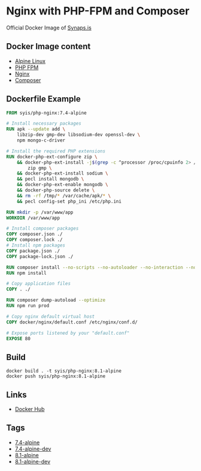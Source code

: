 # Nginx with PHP-FPM and Composer

Official Docker Image of [Synaps.is](https://synaps.is)

## Docker Image content

- [Alpine Linux](https://alpinelinux.org)
- [PHP FPM](https://www.php.net/)
- [Nginx](https://www.nginx.com/)
- [Composer](https://getcomposer.org/)

## Dockerfile Example

```dockerfile
FROM syis/php-nginx:7.4-alpine

# Install necessary packages
RUN apk --update add \
    libzip-dev gmp-dev libsodium-dev openssl-dev \
    npm mongo-c-driver

# Install the required PHP extensions
RUN docker-php-ext-configure zip \
    && docker-php-ext-install -j$(grep -c ^processor /proc/cpuinfo 2> /dev/null || 1) \
        zip gmp \
    && docker-php-ext-install sodium \
    && pecl install mongodb \
    && docker-php-ext-enable mongodb \
    && docker-php-source delete \
    && rm -rf /tmp/* /var/cache/apk/* \
    && pecl config-set php_ini /etc/php.ini

RUN mkdir -p /var/www/app
WORKDIR /var/www/app

# Install composer packages
COPY composer.json ./
COPY composer.lock ./
# Install npm packages
COPY package.json ./
COPY package-lock.json ./

RUN composer install --no-scripts --no-autoloader --no-interaction --no-progress
RUN npm install

# Copy application files
COPY . ./

RUN composer dump-autoload --optimize
RUN npm run prod

# Copy nginx default virtual host
COPY docker/nginx/default.conf /etc/nginx/conf.d/

# Expose ports listened by your "default.conf"
EXPOSE 80
```

## Build

```shell
docker build . -t syis/php-nginx:8.1-alpine
docker push syis/php-nginx:8.1-alpine
```

## Links

- [Docker Hub](https://hub.docker.com/r/syis/php-nginx)

## Tags

- [7.4-alpine](https://github.com/synapsis-official/docker_php_nginx/tree/alpine-7.4)
- [7.4-alpine-dev](https://github.com/synapsis-official/docker_php_nginx/tree/alpine-7.4-dev)
- [8.1-alpine](https://github.com/synapsis-official/docker_php_nginx/tree/alpine-8.1)
- [8.1-alpine-dev](https://github.com/synapsis-official/docker_php_nginx/tree/8.1-alpine-dev)
